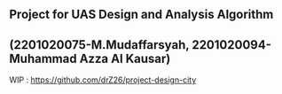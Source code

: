 Project for UAS Design and Analysis Algorithm
-
(2201020075-M.Mudaffarsyah, 2201020094-Muhammad Azza Al Kausar)
-
WIP : https://github.com/drZ26/project-design-city
